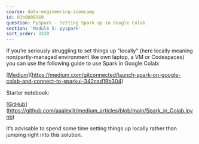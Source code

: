 ```yaml
---
course: data-engineering-zoomcamp
id: 83b9009569
question: PySpark - Setting Spark up in Google Colab
section: 'Module 5: pyspark'
sort_order: 3330
---
```


If you’re seriously struggling to set things up "locally" (here locally meaning non/partly-managed environment like own laptop, a VM or Codespaces) you can use the following guide to use Spark in Google Colab:

[[Medium](https://medium.com/gitconnected/launch-spark-on-google-colab-and-connect-to-sparkui-342cad19b304)](https://medium.com/gitconnected/launch-spark-on-google-colab-and-connect-to-sparkui-342cad19b304)

Starter notebook:

[[GitHub](https://github.com/aaalexlit/medium_articles/blob/main/Spark_in_Colab.ipynb)](https://github.com/aaalexlit/medium_articles/blob/main/Spark_in_Colab.ipynb)

It’s advisable to spend some time setting things up locally rather than jumping right into this solution.

